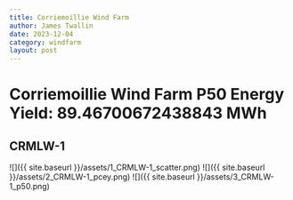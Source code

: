 ```yaml
---
title: Corriemoillie Wind Farm
author: James Twallin
date: 2023-12-04
category: windfarm
layout: post
---
```

# Corriemoillie Wind Farm P50 Energy Yield: 89.46700672438843 MWh

CRMLW-1
-------------
![]({{ site.baseurl }}/assets/1_CRMLW-1_scatter.png)
![]({{ site.baseurl }}/assets/2_CRMLW-1_pcey.png)
![]({{ site.baseurl }}/assets/3_CRMLW-1_p50.png)

